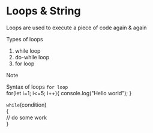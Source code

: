 # Loops & String
Loops are used to execute a piece of code again & again

Types of loops
1. while loop
2. do-while loop
3. for loop

>[!Note]
> Syntax of loops
>`for loop` <br>
> for(let i=1; i<=5; i++){
>    console.log("Hello world");
>}
>
>`while`(condition) <br> { <br>
>    // do some work <br>
>}
